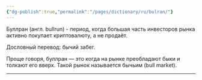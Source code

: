 ```yaml
---
{"dg-publish":true,"permalink":"/pages/dictionary/ru/bulran/"}
---
```



Буллран (англ. bullrun) - период, когда большая часть инвесторов рынка активно покупает криптовалюту, а не продаёт.

Дословный перевод: бычий забег.

Проще говоря, буллран — это когда на рынке преобладают быки и толкают его вверх. Такой рынок называется бычьим (bull market).

---
